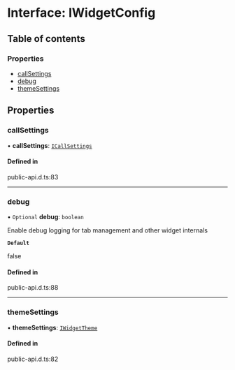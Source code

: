 # Interface: IWidgetConfig

## Table of contents

### Properties

- [callSettings](IWidgetConfig.md#callsettings)
- [debug](IWidgetConfig.md#debug)
- [themeSettings](IWidgetConfig.md#themesettings)

## Properties

### callSettings

• **callSettings**: [`ICallSettings`](ICallSettings.md)

#### Defined in

public-api.d.ts:83

___

### debug

• `Optional` **debug**: `boolean`

Enable debug logging for tab management and other widget internals

**`Default`**

false

#### Defined in

public-api.d.ts:88

___

### themeSettings

• **themeSettings**: [`IWidgetTheme`](IWidgetTheme.md)

#### Defined in

public-api.d.ts:82
